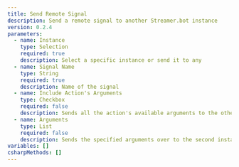 ```yaml
---
title: Send Remote Signal
description: Send a remote signal to another Streamer.bot instance
version: 0.2.4
parameters:
  - name: Instance
    type: Selection
    required: true
    description: Select a specific instance or send it to any
  - name: Signal Name
    type: String
    required: true
    description: Name of the signal
  - name: Include Action's Arguments
    type: Checkbox
    required: false
    description: Sends all the action's available arguments to the other instance
  - name: Arguments
    type: List
    required: false
    description: Sends the specified arguments over to the second instance. It's not affected by "Include Action's Arguments" and those arguments are always included.
variables: []
csharpMethods: []
---
```

